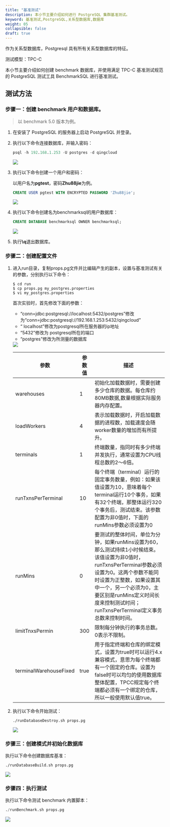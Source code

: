 ```yaml
---
title: "基准测试"
description: 本小节主要介绍如何进行 PostgreSQL 集群基准测试。 
keyword: 基准测试,PostgreSQL,关系型数据库,数据库
weight: 05
collapsible: false
draft: true
---
```


<!--在2核4G规格的数据库下，5个仓库，每个仓库10个销售端，tpmC 测试结果为19888，详情见下图：-->

<!--![benchmarksqlTestResult](../../_images/benchmarksql1.png)-->

作为关系型数据库，Postgresql 具有所有关系型数据库的特征。

测试模型：TPC-C

本小节主要介绍如何创建 benchmark 数据库，并使用满足 TPC-C 基准测试规范的 PostgreSQL 测试工具 BenchmarkSQL 进行基准测试。

## 测试方法

### 步骤一：创建 benchmark 用户和数据库。

>以 benchmark 5.0 版本为例。

1. 在安装了 PostgreSQL 的服务器上启动 PostgreSQL 并登录。

2. 执行以下命令连接数据库，并输入密码：

   ```sql
   psql -h 192.168.1.253 -U postgres -d qingcloud
   ```

   <img src="../../_images/bhm_01.png"/>

3. 执行以下命令创建一个用户和密码：

   以用户名为**pgtest**，密码**Zhu88jie**为例。

   ```sql
   CREATE USER pgtest WITH ENCRYPTED PASSWORD 'Zhu88jie';
   ```

   <img src="../../_images/bhm_02.png"/>

4. 执行以下命令创建名为benchmarksql的用户数据库：

   ```sql
   CREATE DATABASE benchmarksql OWNER benchmarksql;
   ```

   <img src="../../_images/bhm_03.png"/>

5. 执行<b>\q</b>退出数据库。

### 步骤二：创建配置文件

1. 进入run目录，复制props.pg文件并比编辑产生的副本，设置与基准测试有关的参数，分别执行以下命令：

   ```shell
   $ cd run
   $ cp props.pg my_postgres.properties
   $ vi my_postgres.properties
   ```

   首次实验时，首先修改下面的参数：

   - “conn=jdbc:postgresql://localhost:5432/postgres”修改为“conn=jdbc:postgresql://192.168.1.253:5432/qingcloud”
   - “ localhost”修改为postgresql所在服务器的ip地址
   - “5432”修改为 postgresql所在的端口
   - “postgres”修改为所测量的数据库

   <img src="../../_images/bhm_07.png"/>

   | 参数                   | 参数值 | 描述                                                         |
   | ---------------------- | ------ | ------------------------------------------------------------ |
   | warehouses             | 1      | 初始化加载数据时，需要创建多少仓库的数据。每仓库约80MB数据,数量根据实际服务器内存配置。 |
   | loadWorkers            | 4      | 表示加载数据时，开启加载数据的进程数，加载速度会随worker数量的增加而有所提升。 |
   | terminals              | 1      | 终端数量，指同时有多少终端并发执行，通常设置为CPU线程总数的2～6倍。 |
   | runTxnsPerTerminal     | 10     | 每个终端（terminal）运行的固定事务数量，例如：如果该值设置为10，意味着每个terminal运行10个事务，如果有32个终端，那整体运行320个事务后，测试结束。该参数配置为非0值时，下面的runMins参数必须设置为0 |
   | runMins                | 0      | 要测试的整体时间，单位为分钟，如果runMins设置为60，那么测试持续1小时候结束。该值设置为非0值时，runTxnsPerTerminal参数必须设置为0。这两个参数不能同时设置为正整数，如果设置其中一个，另一个必须为0，主要区别是runMins定义时间长度来控制测试时间；runTxnsPerTerminal定义事务总数来控制时间。 |
   | limitTnxsPermin        | 300    | 限制每分钟执行的事务总数。0表示不限制。                      |
   | terminalWarehouseFixed | true   | 用于指定终端和仓库的绑定模式，设置为true时可以运行4.x兼容模式，意思为每个终端都有一个固定的仓库。设置为false时可以均匀的使用数据库整体配置，TPCC规定每个终端都必须有一个绑定的仓库，所以一般使用默认值true。 |

   

2. 执行以下命令开始测试：

   ```
   ./runDatabaseDestroy.sh props.pg
   ```

   <img src="../../_images/bhm_04.png"/>

### 步骤三：创建模式并初始化数据库

执行以下命令创建数据库基准：

```shell
./runDatabaseBuild.sh props.pg
```

<img src="../../_images/bhm_05.png"/>

### 步骤四：执行测试

执行以下命令测试 benchmark 内置脚本：

```sql
./runBenchmark.sh props.pg
```

<img src="../../_images/bhm_06.png"/>
